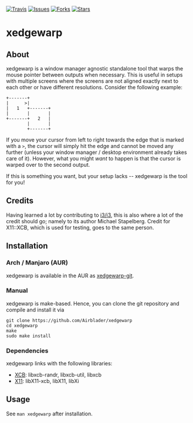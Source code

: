 [![Travis](https://img.shields.io/travis/Airblader/xedgewarp.svg)](https://travis-ci.org/Airblader/xedgewarp)
[![Issues](https://img.shields.io/github/issues/Airblader/xedgewarp.svg)](https://github.com/Airblader/xedgewarp/issues)
[![Forks](https://img.shields.io/github/forks/Airblader/xedgewarp.svg)](https://github.com/Airblader/xedgewarp/network)
[![Stars](https://img.shields.io/github/stars/Airblader/xedgewarp.svg)](https://github.com/Airblader/xedgewarp/stargazers)

# xedgewarp

## About

xedgewarp is a window manager agnostic standalone tool that warps the mouse pointer between outputs when necessary.
This is useful in setups with multiple screens where the screens are not aligned exactly next to each other or have different resolutions. Consider the following example:

    +-------+
    |      >|
    |   1   +-------+
    |       |       |
    +-------+   2   |
            |       |
            +-------+

If you move your cursor from left to right towards the edge that is marked with a `>`, the cursor will simply hit the edge and cannot be moved any further (unless your window manager / desktop environment already takes care of it). However, what you might *want* to happen is that the cursor is warped over to the second output.

If this is something you want, but your setup lacks -- xedgewarp is the tool for you!

## Credits

Having learned a lot by contributing to [i3/i3](https://github.com/i3/i3), this is also where a lot of the credit should go; namely to its author Michael Stapelberg. Credit for X11::XCB, which is used for testing, goes to the same person.

## Installation

### Arch / Manjaro (AUR)

xedgewarp is available in the AUR as [xedgewarp-git](https://aur.archlinux.org/packages/xedgewarp-git/).

### Manual

xedgewarp is make-based. Hence, you can clone the git repository and compile and install it via

```
git clone https://github.com/Airblader/xedgewarp
cd xedgewarp
make
sudo make install
```

### Dependencies

xedgewarp links with the following libraries:
* [XCB](https://xcb.freedesktop.org/): libxcb-randr, libxcb-util, libxcb
* [X11](https://xorg.freedesktop.org/): libX11-xcb, libX11, libXi

## Usage

See `man xedgewarp` after installation.
